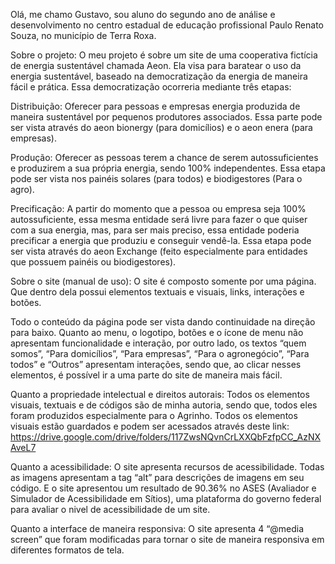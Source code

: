 Olá, me chamo Gustavo, sou aluno do segundo ano de análise e desenvolvimento no centro estadual de educação profissional Paulo Renato Souza, no município de Terra Roxa.

Sobre o projeto:
O meu projeto é sobre um site de uma cooperativa fictícia de energia sustentável chamada Aeon. Ela visa para baratear o uso da energia sustentável, baseado na democratização da energia de maneira fácil e prática. Essa democratização ocorreria mediante três etapas:

Distribuição:
Oferecer para pessoas e empresas energia produzida de maneira sustentável por pequenos produtores associados. Essa parte pode ser vista através do aeon bionergy (para domicílios) e o aeon enera (para empresas).

Produção:
Oferecer as pessoas terem a chance de serem autossuficientes e produzirem a sua própria energia, sendo 100% independentes. Essa etapa pode ser vista nos painéis solares (para todos) e biodigestores (Para o agro).

Precificação:
A partir do momento que a pessoa ou empresa seja 100% autossuficiente, essa mesma entidade será livre para fazer o que quiser com a sua energia, mas, para ser mais preciso, essa entidade poderia precificar a energia que produziu e conseguir vendê-la. Essa etapa pode ser vista através do aeon Exchange (feito especialmente para entidades que possuem painéis ou biodigestores).

Sobre o site (manual de uso):
O site é composto somente por uma página. Que dentro dela possui elementos textuais e visuais, links, interações e botões.

Todo o conteúdo da página pode ser vista dando continuidade na direção para baixo. Quanto ao menu, o logotipo, botões e o ícone de menu não apresentam funcionalidade e interação, por outro lado, os textos “quem somos”, “Para domicílios”, “Para empresas”, “Para o agronegócio”, “Para todos” e “Outros” apresentam interações, sendo que, ao clicar nesses elementos, é possível ir a uma parte do site de maneira mais fácil.

Quanto a propriedade intelectual e direitos autorais:
Todos os elementos visuais, textuais e de códigos são de minha autoria, sendo que, todos eles foram produzidos especialmente para o Agrinho.
Todos os elementos visuais estão guardados e podem ser acessados através deste link: https://drive.google.com/drive/folders/117ZwsNQvnCrLXXQbFzfpCC_AzNXAveL7

Quanto a acessibilidade:
O site apresenta recursos de acessibilidade. Todas as imagens apresentam a tag “alt” para descrições de imagens em seu código. E o site apresentou um resultado de 90.36% no ASES (Avaliador e Simulador de Acessibilidade em Sítios), uma plataforma do governo federal para avaliar o nivel de acessibilidade de um site.

Quanto a interface de maneira responsiva:
O site apresenta 4 “@media screen” que foram modificadas para tornar o site de maneira responsiva em diferentes formatos de tela.
